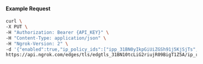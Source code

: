 <!-- Code generated for API Clients. DO NOT EDIT. -->

#### Example Request

```bash
curl \
-X PUT \
-H "Authorization: Bearer {API_KEY}" \
-H "Content-Type: application/json" \
-H "Ngrok-Version: 2" \
-d '{"enabled":true,"ip_policy_ids":["ipp_31BN0yIkpGiUiZGSh91j5KjSjTs","ipp_31BN0xPhSlaT9x77IqowypT7UGv"]}' \
https://api.ngrok.com/edges/tls/edgtls_31BN10tcLiG2riujR09BigT1Z5A/ip_restriction
```
